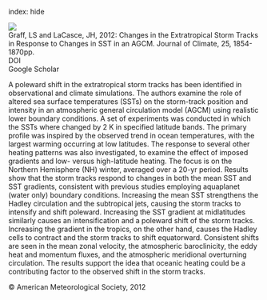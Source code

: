 index: hide

<div class="Citation">
    <div class="Citation-thumb CitationThumb-linked"  data-href="https://doi.org/10.1175/jcli-d-11-00174.1">
      <img src="https://static.claimspace.cloud/climate-study-static/refs/thumbs/14/Graff_and_LaCasce_2012-thumb.png" />
    </div>

  <div class="Citation-body">
    <div class="Citation-text">Graff, LS and LaCasce, JH, 2012: Changes in the Extratropical Storm Tracks in Response to Changes in SST in an AGCM. <span class="Article-journal">Journal of Climate, </span><span class="Article-volume">25, </span>1854-1870pp.</div>
    <div class="Citation-links">
      <div class="CitationLink" data-href="https://doi.org/10.1175/jcli-d-11-00174.1">
        <div class="CitationLink-icon CitationLink-Doi"></div>
        <div class="CitationLink-text">DOI</div>
      </div>
      <div class="CitationLink" data-href="https://scholar.google.com/scholar?q=10.1175/jcli-d-11-00174.1">
        <div class="CitationLink-icon CitationLink-Scholar"></div>
        <div class="CitationLink-text">Google Scholar</div>
      </div>
    </div>
  </div>
</div>

A poleward shift in the extratropical storm tracks has been identified in observational and climate simulations. The authors examine the role of altered sea surface temperatures (SSTs) on the storm-track position and intensity in an atmospheric general circulation model (AGCM) using realistic lower boundary conditions. A set of experiments was conducted in which the SSTs where changed by 2 K in specified latitude bands. The primary profile was inspired by the observed trend in ocean temperatures, with the largest warming occurring at low latitudes. The response to several other heating patterns was also investigated, to examine the effect of imposed gradients and low- versus high-latitude heating. The focus is on the Northern Hemisphere (NH) winter, averaged over a 20-yr period. Results show that the storm tracks respond to changes in both the mean SST and SST gradients, consistent with previous studies employing aquaplanet (water only) boundary conditions. Increasing the mean SST strengthens the Hadley circulation and the subtropical jets, causing the storm tracks to intensify and shift poleward. Increasing the SST gradient at midlatitudes similarly causes an intensification and a poleward shift of the storm tracks. Increasing the gradient in the tropics, on the other hand, causes the Hadley cells to contract and the storm tracks to shift equatorward. Consistent shifts are seen in the mean zonal velocity, the atmospheric baroclinicity, the eddy heat and momentum fluxes, and the atmospheric meridional overturning circulation. The results support the idea that oceanic heating could be a contributing factor to the observed shift in the storm tracks.

<div class="Citation-copy">
&copy; American Meteorological Society, 2012
</div>
